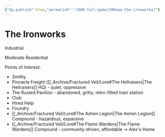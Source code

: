 ```yaml
---
{"dg-publish":true,"permalink":"/000-full-game/200aaa-the-ironworks/"}
---
```


# The Ironworks
Industrial

Moderate Residential

Points of Interest:
* Smithy
* Pinnacle Freight ([[_Archive/Fractured Veil/Lore#The Hellraisers\|The Hellraisers]] HQ) - quiet, oppressive
* The Rusted Pavilion - abandoned, gritty, retro-fitted train station
* Club
* Hired Help
* Foundry
* [[_Archive/Fractured Veil/Lore#The Ashen Legion\|The Ashen Legion]] Compound - hazardous, expansive
* [[_Archive/Fractured Veil/Lore#The Flame Wardens\|The Flame Wardens]] Compound - community-driven, affordable → Alex's Home
